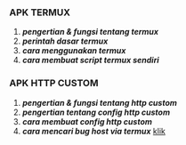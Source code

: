 
### APK TERMUX ###
1. ***pengertian & fungsi tentang termux***
2. ***perintah dasar termux***
3. ***cara menggunakan termux***
4. ***cara membuat script termux sendiri***

### APK HTTP CUSTOM ###
1. ***pengertian & fungsi tentang http custom***
2. ***pengertian tentang config http custom***
3. ***cara membuat config http custom***
4. ***cara mencari bug host via termux*** [klik](https://www.kumpulanremaja.com/2019/04/mencari-bug-host-internet-gratis-dengan-termux.html?m=1#google_vignette)
